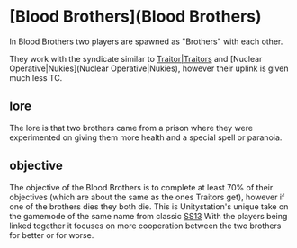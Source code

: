 #  [Blood Brothers](Blood Brothers) 
In Blood Brothers two players are spawned as "Brothers" with each other. 

They work with the syndicate similar to [Traitor|Traitors](Traitor|Traitors) and [Nuclear Operative|Nukies](Nuclear Operative|Nukies), however their uplink is given much less TC. 

## lore
The lore is that two brothers came from a prison where they were experimented on giving them more health and a special spell or paranoia. 

## objective
The objective of the Blood Brothers is to complete at least 70% of their objectives (which are about the same as the ones Traitors get), however if one of the brothers dies they both die. 
This is Unitystation's unique take on the gamemode of the same name from classic [SS13](https://tgstation13.org/wiki/Traitor#Blood_Brothers "SS13")
With the players being linked together it focuses on more cooperation between the two brothers for better or for worse.
